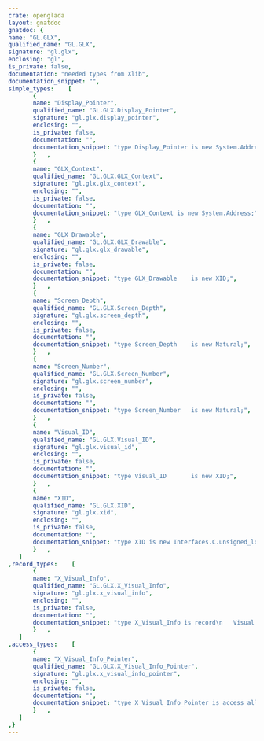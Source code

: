```yaml
---
crate: openglada
layout: gnatdoc
gnatdoc: {
name: "GL.GLX",
qualified_name: "GL.GLX",
signature: "gl.glx",
enclosing: "gl",
is_private: false,
documentation: "needed types from Xlib",
documentation_snippet: "",
simple_types:    [
       {
       name: "Display_Pointer",
       qualified_name: "GL.GLX.Display_Pointer",
       signature: "gl.glx.display_pointer",
       enclosing: "",
       is_private: false,
       documentation: "",
       documentation_snippet: "type Display_Pointer is new System.Address;",
       }   ,
       {
       name: "GLX_Context",
       qualified_name: "GL.GLX.GLX_Context",
       signature: "gl.glx.glx_context",
       enclosing: "",
       is_private: false,
       documentation: "",
       documentation_snippet: "type GLX_Context is new System.Address;",
       }   ,
       {
       name: "GLX_Drawable",
       qualified_name: "GL.GLX.GLX_Drawable",
       signature: "gl.glx.glx_drawable",
       enclosing: "",
       is_private: false,
       documentation: "",
       documentation_snippet: "type GLX_Drawable    is new XID;",
       }   ,
       {
       name: "Screen_Depth",
       qualified_name: "GL.GLX.Screen_Depth",
       signature: "gl.glx.screen_depth",
       enclosing: "",
       is_private: false,
       documentation: "",
       documentation_snippet: "type Screen_Depth    is new Natural;",
       }   ,
       {
       name: "Screen_Number",
       qualified_name: "GL.GLX.Screen_Number",
       signature: "gl.glx.screen_number",
       enclosing: "",
       is_private: false,
       documentation: "",
       documentation_snippet: "type Screen_Number   is new Natural;",
       }   ,
       {
       name: "Visual_ID",
       qualified_name: "GL.GLX.Visual_ID",
       signature: "gl.glx.visual_id",
       enclosing: "",
       is_private: false,
       documentation: "",
       documentation_snippet: "type Visual_ID       is new XID;",
       }   ,
       {
       name: "XID",
       qualified_name: "GL.GLX.XID",
       signature: "gl.glx.xid",
       enclosing: "",
       is_private: false,
       documentation: "",
       documentation_snippet: "type XID is new Interfaces.C.unsigned_long;",
       }   ,
   ]
,record_types:    [
       {
       name: "X_Visual_Info",
       qualified_name: "GL.GLX.X_Visual_Info",
       signature: "gl.glx.x_visual_info",
       enclosing: "",
       is_private: false,
       documentation: "",
       documentation_snippet: "type X_Visual_Info is record\n   Visual        : System.Address;\n   Visual_Ident  : Visual_ID;\n   Screen        : Screen_Number;\n   Depth         : Screen_Depth;\n   Class         : Integer;\n   Red_Mask      : Long_Integer;\n   Green_Mask    : Long_Integer;\n   Blue_Mask     : Long_Integer;\n   Colormap_Size : Natural;\n   Bits_Per_RGB  : Natural;\nend record;",
       }   ,
   ]
,access_types:    [
       {
       name: "X_Visual_Info_Pointer",
       qualified_name: "GL.GLX.X_Visual_Info_Pointer",
       signature: "gl.glx.x_visual_info_pointer",
       enclosing: "",
       is_private: false,
       documentation: "",
       documentation_snippet: "type X_Visual_Info_Pointer is access all X_Visual_Info;",
       }   ,
   ]
,}
---
```

